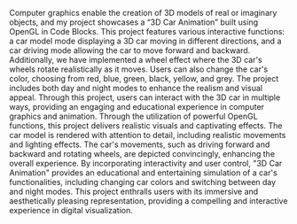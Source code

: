 Computer graphics enable the creation of 3D models of real or imaginary objects, and my project showcases a “3D Car Animation” built using OpenGL in Code Blocks. This project features various interactive functions: a car model mode displaying a 3D car moving in different directions, and a car driving mode allowing the car to move forward and backward. Additionally, we have implemented a wheel effect where the 3D car's wheels rotate realistically as it moves. Users can also change the car's color, choosing from red, blue, green, black, yellow, and grey. The project includes both day and night modes to enhance the realism and visual appeal. Through this project, users can interact with the 3D car in multiple ways, providing an engaging and educational experience in computer graphics and animation.
Through the utilization of powerful OpenGL functions, this project delivers realistic visuals and captivating effects. The car model is rendered with attention to detail, including realistic movements and lighting effects. The car's movements, such as driving forward and backward and rotating wheels, are depicted convincingly, enhancing the overall experience. By incorporating interactivity and user control, "3D Car Animation" provides an educational and entertaining simulation of a car's functionalities, including changing car colors and switching between day and night modes. This project enthralls users with its immersive and aesthetically pleasing representation, providing a compelling and interactive experience in digital visualization. 
